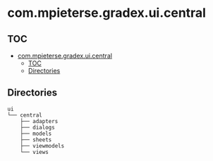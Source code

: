 # com.mpieterse.gradex.ui.central

## TOC

<!-- TOC -->
* [com.mpieterse.gradex.ui.central](#commpietersegradexuicentral)
  * [TOC](#toc)
  * [Directories](#directories)
<!-- TOC -->

## Directories

```text
ui
└── central
    ├── adapters
    ├── dialogs
    ├── models
    ├── sheets
    ├── viewmodels
    └── views
```